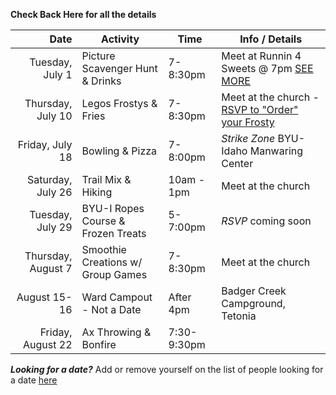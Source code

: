 **Check Back Here for all the details**

|               Date | Activity                           | Time        | Info / Details                                      |
|-------------------:|------------------------------------|-------------|-----------------------------------------------------|
|    Tuesday, July 1 | Picture Scavenger Hunt & Drinks    | 7-8:30pm    | Meet at Runnin 4 Sweets @ 7pm [SEE MORE](scavenger) |
|  Thursday, July 10 | Legos Frostys & Fries              | 7-8:30pm    | Meet at the church - [RSVP to "Order" your Frosty](legos)        |
|    Friday, July 18 | Bowling & Pizza                    | 7-8:00pm    | *Strike Zone* BYU-Idaho Manwaring Center            |
|  Saturday, July 26 | Trail Mix & Hiking                 | 10am - 1pm  | Meet at the church                                  |
|   Tuesday, July 29 | BYU-I Ropes Course & Frozen Treats | 5-7:00pm    | *RSVP* coming soon                                  |
| Thursday, August 7 | Smoothie Creations w/ Group Games  | 7-8:30pm    | Meet at the church                                  |
|       August 15-16 | Ward Campout - Not a Date          | After 4pm   | Badger Creek Campground, Tetonia                    |
|  Friday, August 22 | Ax Throwing & Bonfire              | 7:30-9:30pm |                                                     |

**_Looking for a date?_** Add or remove yourself on the list of people looking for a date [here](https://docs.google.com/spreadsheets/d/1ejb8PIBNJB9w0nGALb3x0f0VkHCh25d-yF8GJUUSq_4/edit?usp=sharing)
